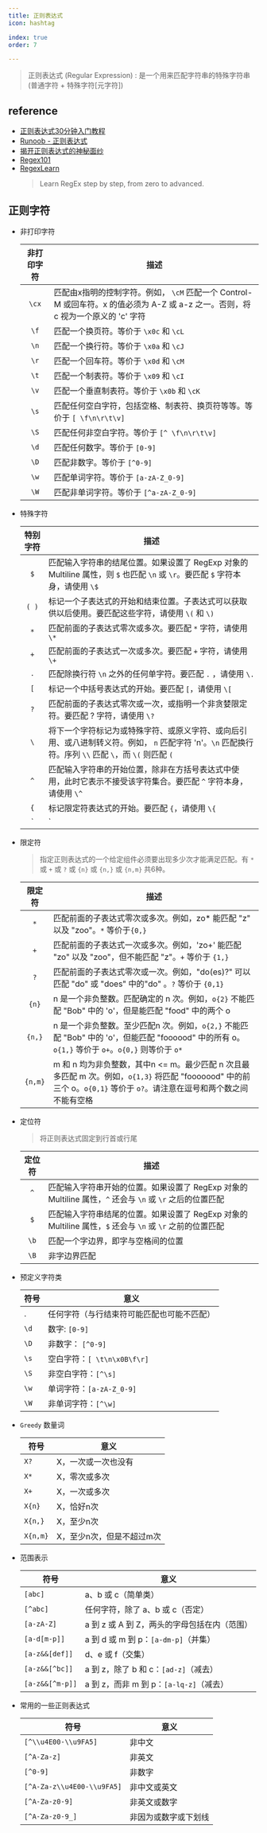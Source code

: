 ```yaml
---
title: 正则表达式
icon: hashtag

index: true
order: 7

---
```


  > 正则表达式 (Regular Expression) : 是一个用来匹配字符串的特殊字符串(普通字符 + 特殊字符[元字符])

<!-- more -->

## reference

- [正则表达式30分钟入门教程](http://deerchao.net/tutorials/regex/regex.htm)
- [Runoob - 正则表达式](http://www.runoob.com/regexp/regexp-tutorial.html)
- [揭开正则表达式的神秘面纱](http://www.regexlab.com/zh/regref.htm)
- [Regex101](https://regex101.com/)
- [RegexLearn](https://github.com/aykutkardas/regexlearn.com)
    > Learn RegEx step by step, from zero to advanced.

## 正则字符

  - 非打印字符

    | 非打印字符 | 描述 
    | :---: | --- 
    | `\cx` | 匹配由x指明的控制字符。例如， `\cM` 匹配一个 Control-M 或回车符。x 的值必须为 A-Z 或 a-z 之一。否则，将 c 视为一个原义的 'c' 字符
    | `\f`  | 匹配一个换页符。等价于 `\x0c` 和 `\cL`
    | `\n`  | 匹配一个换行符。等价于 `\x0a` 和 `\cJ`
    | `\r`  | 匹配一个回车符。等价于 `\x0d` 和 `\cM`
    | `\t`  | 匹配一个制表符。等价于 `\x09` 和 `\cI`
    | `\v`  | 匹配一个垂直制表符。等价于 `\x0b` 和 `\cK`
    | `\s`  | 匹配任何空白字符，包括空格、制表符、换页符等等。等价于 `[ \f\n\r\t\v]` 
    | `\S`  | 匹配任何非空白字符。等价于 `[^ \f\n\r\t\v]`
    | `\d`  | 匹配任何数字。等价于 `[0-9]` 
    | `\D`  | 匹配非数字。等价于 `[^0-9]` 
    | `\w`  | 匹配单词字符。等价于 `[a-zA-Z_0-9]` 
    | `\W`  | 匹配非单词字符。等价于 `[^a-zA-Z_0-9]` 

  - 特殊字符
    
    | 特别字符 | 描述 
    | :---: | ---  
    | `$`   | 匹配输入字符串的结尾位置。如果设置了 RegExp 对象的 Multiline 属性，则 `$` 也匹配 `\n` 或 `\r`。要匹配 `$` 字符本身，请使用 `\$`
    | `( )` | 标记一个子表达式的开始和结束位置。子表达式可以获取供以后使用。要匹配这些字符，请使用 `\(` 和 `\)`
    | `*`   | 匹配前面的子表达式零次或多次。要匹配 `*` 字符，请使用 `\*`
    | `+`	  | 匹配前面的子表达式一次或多次。要匹配 `+` 字符，请使用 `\+`
    | `.`   | 匹配除换行符 `\n` 之外的任何单字符。要匹配 `.` ，请使用 `\.` 
    | `[`	  | 标记一个中括号表达式的开始。要匹配 `[`，请使用 `\[`
    | `?`	  | 匹配前面的子表达式零次或一次，或指明一个非贪婪限定符。要匹配 ? 字符，请使用 `\?`
    | `\`	  | 将下一个字符标记为或特殊字符、或原义字符、或向后引用、或八进制转义符。例如， `n` 匹配字符 'n'。`\n` 匹配换行符。序列 `\\` 匹配 `\`，而 `\(` 则匹配 `(`
    | `^`	  | 匹配输入字符串的开始位置，除非在方括号表达式中使用，此时它表示不接受该字符集合。要匹配 `^` 字符本身，请使用 `\^`
    | `{`	  | 标记限定符表达式的开始。要匹配 `{`，请使用 `\{`
    | `|`	  | 指明两项之间的一个选择。要匹配 `|`，请使用 `\|`

  - 限定符
    > 指定正则表达式的一个给定组件必须要出现多少次才能满足匹配。有 `*` 或 `+` 或 `?` 或 `{n}` 或 `{n,}` 或 `{n,m}` 共6种。

    | 限定符 | 描述 
    | :---: | --- 
    | `*`	        | 匹配前面的子表达式零次或多次。例如，zo* 能匹配 "z" 以及 "zoo"。`*` 等价于`{0,}`
    | `+`	        | 匹配前面的子表达式一次或多次。例如，'zo+' 能匹配 "zo" 以及 "zoo"，但不能匹配 "z"。`+` 等价于 `{1,}`
    | `?`	        | 匹配前面的子表达式零次或一次。例如，"do(es)?" 可以匹配 "do" 或 "does" 中的"do" 。`?` 等价于 `{0,1}`
    | `{n}`       | n 是一个非负整数。匹配确定的 n 次。例如，`o{2}` 不能匹配 "Bob" 中的 'o'，但是能匹配 "food" 中的两个 o
    | `{n,}`      | n 是一个非负整数。至少匹配n 次。例如，`o{2,}` 不能匹配 "Bob" 中的 'o'，但能匹配 "foooood" 中的所有 o。`o{1,}` 等价于 `o+`。`o{0,}` 则等价于 `o*`
    | `{n,m}`     | m 和 n 均为非负整数，其中n <= m。最少匹配 n 次且最多匹配 m 次。例如，`o{1,3}` 将匹配 "fooooood" 中的前三个 o。`o{0,1}` 等价于 `o?`。请注意在逗号和两个数之间不能有空格

  - 定位符 
    > 将正则表达式固定到行首或行尾

    | 定位符 | 描述 
    | :---: | --- 
    | `^`   | 匹配输入字符串开始的位置。如果设置了 RegExp 对象的 Multiline 属性，`^` 还会与 `\n` 或 `\r` 之后的位置匹配
    | `$`   | 匹配输入字符串结尾的位置。如果设置了 RegExp 对象的 Multiline 属性，`$` 还会与 `\n` 或 `\r` 之前的位置匹配
    | `\b`  | 匹配一个字边界，即字与空格间的位置
    | `\B`  | 非字边界匹配

  - 预定义字符类 

    |  符号 | 意义  
    | --- | --- 
    | .     | 任何字符（与行结束符可能匹配也可能不匹配）
    | `\d`  | 数字: `[0-9]`  
    | `\D`  | 非数字： `[^0-9]` 
    | `\s`  | 空白字符：`[ \t\n\x0B\f\r]` 
    | `\S`  | 非空白字符：`[^\s]` 
    | `\w ` | 单词字符：`[a-zA-Z_0-9]`  
    | `\W`  | 非单词字符：`[^\w]` 

  - `Greedy` 数量词

    |  符号 | 意义  
    | --- | --- 
    | `X?`		| X，一次或一次也没有 
    | `X*`		| X，零次或多次 
    | `X+`		| X，一次或多次 
    | `X{n}`	    | X，恰好n次 
    | `X{n,}`	    | X，至少n次 
    | `X{n,m}`	| X，至少n次，但是不超过m次 

  - 范围表示

    |  符号 | 意义  
    | --- | --- 
    | `[abc]`		        | a、b 或 c（简单类） 
    | `[^abc]`	        | 任何字符，除了 a、b 或 c（否定） 
    | `[a-zA-Z]`          | a 到 z 或 A 到 Z，两头的字母包括在内（范围） 
    | `[a-d[m-p]]`	    | a 到 d 或 m 到 p：`[a-dm-p]`（并集） 
    | `[a-z&&[def]]`      | d、e 或 f（交集） 
    | `[a-z&&[^bc]]`	    | a 到 z，除了 b 和 c：`[ad-z]`（减去） 
    | `[a-z&&[^m-p]]`     | a 到 z，而非 m 到 p：`[a-lq-z]`（减去） 

  - 常用的一些正则表达式

    | 符号 | 意义
    | -- | --
    | `[^\\u4E00-\\u9FA5]`          | 非中文
    | `[^A-Za-z]`                   | 非英文
    | `[^0-9]`                      | 非数字
    | `[^A-Za-z\\u4E00-\\u9FA5]`    | 非中文或英文
    | `[^A-Za-z0-9]`                | 非英文或数字
    | `[^A-Za-z0-9_]`               | 非因为或数字或下划线